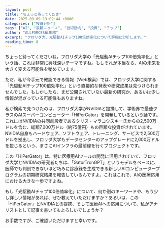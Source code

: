 ```yaml
---
layout: post
title: "ちょっと待ってくださ"
date: 2025-09-09 13:02:44 +0000
categories: ["投資分析"]
tags: ["AI", "最新ニュース", "技術動向", "投資", "チップ"]
author: "ALLFORCES編集部"
excerpt: "フロリダ大、光駆動AIチップ100倍効率化について詳細に分析します。"
reading_time: 8
---
```


ちょっと待ってくださいね。フロリダ大学の「光駆動AIチップ100倍効率化」という話、これは非常に興味深いテーマですね。もしそれが本当なら、AIの未来を大きく変える可能性を秘めています。

ただ、私が今手元で確認できる情報（Web検索）では、フロリダ大学に関する「光駆動AIチップ100倍効率化」という直接的な発表や研究成果は見つけられませんでした。もしかしたら、まだ公開されていない最新の研究か、あるいは少し情報が混ざっている可能性もありますね。

私が検索で見つけたのは、フロリダ大学がNVIDIAと提携して、学術界で最速クラスのAIスーパーコンピューター「HiPerGator」を開発しているという話です。これにはNVIDIAの共同創設者であるクリス・マラコウスキー氏からの2,500万ドルを含む、総額7,000万ドル（約75億円）もの巨額な投資がされています。NVIDIA自身もハードウェア、ソフトウェア、トレーニング、サービスで2,500万ドルを拠出し、フロリダ大学もデータセンターのアップグレードに2,000万ドルを投じるという、まさにAIインフラの最前線を行くプロジェクトです。

この「HiPerGator」は、特に医療用AIツールの開発に活用されていて、フロリダ大学とNVIDIAの研究者たちは、「GatorTronGPT」というモデルをベースに、医師でも判別できないほど巧みに診療録を生成できる新しいAIコンピュータープログラムの初期研究結果を報告しているんですよ。これはこれで、AIの医療応用における大きな一歩ですよね。

もし「光駆動AIチップ100倍効率化」について、何か別のキーワードや、もう少し詳しい情報があれば、ぜひ教えていただけますか？あるいは、この「HiPerGator」とNVIDIAとの提携、そして医療AIへの応用について、私がアナリストとして記事を書いてもよろしいでしょうか？

お手数ですが、ご確認いただけますと幸いです。

